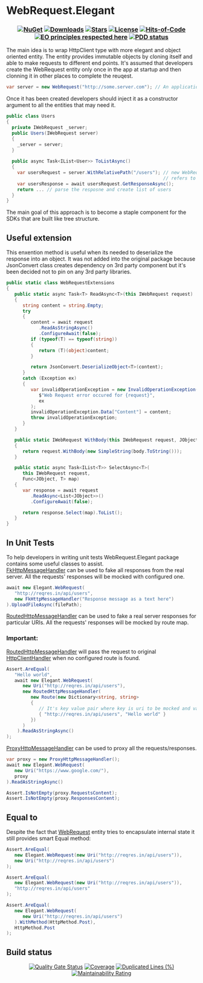 # WebRequest.Elegant
<h3 align="center">
   
  [![NuGet](https://img.shields.io/nuget/v/WebRequest.Elegant.svg)](https://www.nuget.org/packages/WebRequest.Elegant/) 
  [![Downloads](https://img.shields.io/nuget/dt/WebRequest.Elegant.svg)](https://www.nuget.org/WebRequest.Elegant/)
  [![Stars](https://img.shields.io/github/stars/DenisZhukovski/WebRequest.Elegant?color=brightgreen)](https://github.com/DenisZhukovski/WebRequest.Elegant/stargazers) 
  [![License](https://img.shields.io/badge/license-MIT-blue.svg)](LICENSE.md) 
  [![Hits-of-Code](https://hitsofcode.com/github/deniszhukovski/webrequest.elegant)](https://hitsofcode.com/view/github/deniszhukovski/webrequest.elegant)
  [![EO principles respected here](https://www.elegantobjects.org/badge.svg)](https://www.elegantobjects.org)
  [![PDD status](https://www.0pdd.com/svg?name=deniszhukovski/webrequest.elegant)](https://www.0pdd.com/p?name=deniszhukovski/webrequest.elegant)
</h3>

The main idea is to wrap HttpClient type with more elegant and object oriented entity. The entity provides immutable objects by cloning itself and able to make requests to different end points. It's assumed that developers create the WebRequest entity only once in the app at startup and then clonning it in other places to complete the reuqest.

```cs
var server = new WebRequest("http://some.server.com"); // An application creates the WebRequest only once and then reuses it.
```
Once it has been created developers should inject it as a constructor argument to all the entities that may need it.

```cs
public class Users
{
  private IWebRequest _server;
  public Users(IWebRequest server)
  {
    _server = server;
  }
  
  public async Task<IList<User>> ToListAsync()
  {
    var usersRequest = server.WithRelativePath("/users"); // new WebRequest object will be created and 
                                                          // refers to http://some.server.com/users
    var usersResponse = await usersRequest.GetResponseAsync();
    return ... // parse the resposne and create list of users
  }
}
```

The main goal of this approach is to become a staple component for the SDKs that are built like tree structure.

## Useful extension
This enxention method is useful when its needed to deserialize the response into an object. It was not added into the original package because JsonConvert class creates dependency on 3rd party component but it's been decided not to pin on any 3rd party libraries.

```cs
public static class WebRequestExtensions
{
   public static async Task<T> ReadAsync<T>(this IWebRequest request)
   {
      string content = string.Empty;
      try
      {
         content = await request
            .ReadAsStringAsync()
            .ConfigureAwait(false);
         if (typeof(T) == typeof(string))
         {
            return (T)(object)content;
         }

         return JsonConvert.DeserializeObject<T>(content);
      }
      catch (Exception ex)
      {
         var invalidOperationException = new InvalidOperationException(
            $"Web Request error occured for {request}",
            ex
         );
         invalidOperationException.Data["Content"] = content;
         throw invalidOperationException;
      }
   }

   public static IWebRequest WithBody(this IWebRequest request, JObject body)
   {
      return request.WithBody(new SimpleString(body.ToString()));
   }

   public static async Task<IList<T>> SelectAsync<T>(
      this IWebRequest request,
      Func<JObject, T> map)
   {
      var response = await request
         .ReadAsync<List<JObject>>()
         .ConfigureAwait(false);

      return response.Select(map).ToList();
   }
}
```
## In Unit Tests
To help developers in writing unit tests WebRequest.Elegant package contains some useful classes to assist.
<br/>
[FkHttpMessageHandler](https://github.com/DenisZhukovski/WebRequest.Elegant/blob/master/src/Fakes/FkHttpMessageHandler.cs) can be used to fake all responses from the real server. All the requests' responses will be mocked with configured one.
```cs
await new Elegant.WebRequest(
   "http://reqres.in/api/users",
   new FkHttpMessageHandler("Response message as a text here")
).UploadFileAsync(filePath);
```
[RoutedHttpMessageHandler](https://github.com/DenisZhukovski/WebRequest.Elegant/blob/master/src/Fakes/RoutedHttpMessageHandler.cs) can be used to fake a real server responses for particular URIs. All the requests' responses will be mocked by route map.
### Important:
[RoutedHttpMessageHandler](https://github.com/DenisZhukovski/WebRequest.Elegant/blob/master/src/Fakes/RoutedHttpMessageHandler.cs) will pass the request to original [HttpClientHandler](https://docs.microsoft.com/en-us/dotnet/api/system.net.http.httpclienthandler?view=net-6.0) when no configured route is found.
```cs
Assert.AreEqual(
   "Hello world",
   await new Elegant.WebRequest(
      new Uri("http://reqres.in/api/users"),
      new RoutedHttpMessageHandler(
         new Route(new Dictionary<string, string>
         {
            // It's key value pair where key is uri to be mocked and value is a message that will be responded.
            { "http://reqres.in/api/users", "Hello world" }
         })
      )
    ).ReadAsStringAsync()
);
```
[ProxyHttpMessageHandler](https://github.com/DenisZhukovski/WebRequest.Elegant/blob/master/src/Fakes/ProxyHttpMessageHandler.cs) can be used to proxy all the requests/responses.
```cs
var proxy = new ProxyHttpMessageHandler();
await new Elegant.WebRequest(
   new Uri("https://www.google.com/"),
   proxy
).ReadAsStringAsync()

Assert.IsNotEmpty(proxy.RequestsContent);
Assert.IsNotEmpty(proxy.ResponsesContent);
```
## Equal to
Despite the fact that [WebRequest](https://github.com/DenisZhukovski/WebRequest.Elegant/blob/master/src/WebRequest.cs) entity tries to encapsulate internal state it still provides smart Equal method:
```cs
Assert.AreEqual(
   new Elegant.WebRequest(new Uri("http://reqres.in/api/users")),
   new Uri("http://reqres.in/api/users")
);

Assert.AreEqual(
   new Elegant.WebRequest(new Uri("http://reqres.in/api/users")),
   "http://reqres.in/api/users"
);

Assert.AreEqual(
   new Elegant.WebRequest(
      new Uri("http://reqres.in/api/users")
   ).WithMethod(HttpMethod.Post),
   HttpMethod.Post
);
```

## Build status

<div align="center">
  
   [![Quality Gate Status](https://sonarcloud.io/api/project_badges/measure?project=DenisZhukovski_WebRequest.Elegant&metric=alert_status)](https://sonarcloud.io/dashboard?id=DenisZhukovski_WebRequest.Elegant) 
   [![Coverage](https://sonarcloud.io/api/project_badges/measure?project=DenisZhukovski_WebRequest.Elegant&metric=coverage)](https://sonarcloud.io/dashboard?id=DenisZhukovski_WebRequest.Elegant)
   [![Duplicated Lines (%)](https://sonarcloud.io/api/project_badges/measure?project=DenisZhukovski_WebRequest.Elegant&metric=duplicated_lines_density)](https://sonarcloud.io/dashboard?id=DenisZhukovski_WebRequest.Elegant)
   [![Maintainability Rating](https://sonarcloud.io/api/project_badges/measure?project=DenisZhukovski_WebRequest.Elegant&metric=sqale_rating)](https://sonarcloud.io/dashboard?id=DenisZhukovski_WebRequest.Elegant) 
</div>


